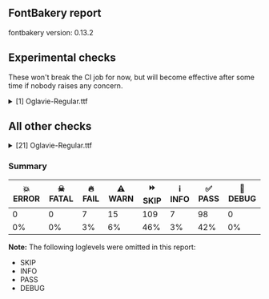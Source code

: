## FontBakery report

fontbakery version: 0.13.2





## Experimental checks

These won't break the CI job for now, but will become effective after some time if nobody raises any concern.


<details><summary>[1] Oglavie-Regular.ttf</summary>
<div>
<details>
    <summary>🔥 <b>FAIL</b> Check base characters have non-zero advance width. <a href="https://fontbakery.readthedocs.io/en/stable/fontbakery/checks/universal.html#base-has-width">base_has_width</a></summary>
    <div>







* 🔥 **FAIL** <p>The following glyphs had zero advance width:
- uniE005 (U+E005)</p>
 [code: zero-width-bases]



</div>
</details>
</div>
</details>




## All other checks



<details><summary>[21] Oglavie-Regular.ttf</summary>
<div>
<details>
    <summary>🔥 <b>FAIL</b> Checking OS/2 usWinAscent & usWinDescent. <a href="https://fontbakery.readthedocs.io/en/stable/fontbakery/checks/universal.html#family-win-ascent-and-descent">family/win_ascent_and_descent</a></summary>
    <div>







* 🔥 **FAIL** <p>OS/2.usWinAscent value should be equal or greater than 1040, but got 1020 instead</p>
 [code: ascent]



</div>
</details>

<details>
    <summary>🔥 <b>FAIL</b> Checking Vertical Metric Linegaps. <a href="https://fontbakery.readthedocs.io/en/stable/fontbakery/checks/universal.html#linegaps">linegaps</a></summary>
    <div>







* 🔥 **FAIL** <p>hhea lineGap is not equal to 0.</p>
<p><em>Overridden</em>: This check was originally a WARN but was
overridden by the universal profile:
For Google Fonts, all messages from this check are considered FAILs.</p>
 [code: hhea]



</div>
</details>

<details>
    <summary>🔥 <b>FAIL</b> Shapes languages in all GF glyphsets. <a href="https://fontbakery.readthedocs.io/en/stable/fontbakery/checks/googlefonts.html#googlefonts-glyphsets-shape-languages">googlefonts/glyphsets/shape_languages</a></summary>
    <div>







* 🔥 **FAIL** <p>GF_TransLatin_Arabic glyphset:</p>
<table>
<thead>
<tr>
<th align="left">FAIL messages</th>
<th align="left">Languages</th>
</tr>
</thead>
<tbody>
<tr>
<td align="left">Mandatory orthography codepoints:</td>
<td align="left"></td>
</tr>
<tr>
<td align="left">The following base characters are missing from the font: ꙁ, ꙃ, Ꙃ, Ꙁ</td>
<td align="left">cu_Cyrl (Church Slavic)</td>
</tr>
</tbody>
</table>
 [code: failed-language-shaping]



</div>
</details>

<details>
    <summary>🔥 <b>FAIL</b> Check Google Fonts glyph coverage. <a href="https://fontbakery.readthedocs.io/en/stable/fontbakery/checks/googlefonts.html#googlefonts-glyph-coverage">googlefonts/glyph_coverage</a></summary>
    <div>







* 🔥 **FAIL** <p>Missing required codepoints:</p>
<pre><code>- 0x0023 (NUMBER SIGN)


- 0x0024 (DOLLAR SIGN)


- 0x0025 (PERCENT SIGN)


- 0x0026 (AMPERSAND)


- 0x002B (PLUS SIGN)


- 0x0030 (DIGIT ZERO)


- 0x0031 (DIGIT ONE)


- 0x0032 (DIGIT TWO)


- 0x0033 (DIGIT THREE)


- 0x0034 (DIGIT FOUR)


- 0x0035 (DIGIT FIVE)


- 0x0036 (DIGIT SIX)


- 0x0037 (DIGIT SEVEN)


- 0x0038 (DIGIT EIGHT)


- 0x0039 (DIGIT NINE)


- 0x003C (LESS-THAN SIGN)


- 0x003D (EQUALS SIGN)


- 0x003E (GREATER-THAN SIGN)


- 0x003F (QUESTION MARK)


- 0x0040 (COMMERCIAL AT)


- 0x0041 (LATIN CAPITAL LETTER A)


- 0x0042 (LATIN CAPITAL LETTER B)


- 0x0043 (LATIN CAPITAL LETTER C)


- 0x0044 (LATIN CAPITAL LETTER D)


- 0x0045 (LATIN CAPITAL LETTER E)


- 0x0046 (LATIN CAPITAL LETTER F)


- 0x0047 (LATIN CAPITAL LETTER G)


- 0x0048 (LATIN CAPITAL LETTER H)


- 0x0049 (LATIN CAPITAL LETTER I)


- 0x004A (LATIN CAPITAL LETTER J)


- 0x004B (LATIN CAPITAL LETTER K)


- 0x004C (LATIN CAPITAL LETTER L)


- 0x004D (LATIN CAPITAL LETTER M)


- 0x004E (LATIN CAPITAL LETTER N)


- 0x004F (LATIN CAPITAL LETTER O)


- 0x0050 (LATIN CAPITAL LETTER P)


- 0x0051 (LATIN CAPITAL LETTER Q)


- 0x0052 (LATIN CAPITAL LETTER R)


- 0x0053 (LATIN CAPITAL LETTER S)


- 0x0054 (LATIN CAPITAL LETTER T)


- 0x0055 (LATIN CAPITAL LETTER U)


- 0x0056 (LATIN CAPITAL LETTER V)


- 0x0057 (LATIN CAPITAL LETTER W)


- 0x0058 (LATIN CAPITAL LETTER X)


- 0x0059 (LATIN CAPITAL LETTER Y)


- 0x005A (LATIN CAPITAL LETTER Z)


- 0x005C (REVERSE SOLIDUS)


- 0x005E (CIRCUMFLEX ACCENT)


- 0x005F (LOW LINE)


- 0x0061 (LATIN SMALL LETTER A)


- 0x0062 (LATIN SMALL LETTER B)


- 0x0063 (LATIN SMALL LETTER C)


- 0x0064 (LATIN SMALL LETTER D)


- 0x0065 (LATIN SMALL LETTER E)


- 0x0066 (LATIN SMALL LETTER F)


- 0x0067 (LATIN SMALL LETTER G)


- 0x0068 (LATIN SMALL LETTER H)


- 0x0069 (LATIN SMALL LETTER I)


- 0x006A (LATIN SMALL LETTER J)


- 0x006B (LATIN SMALL LETTER K)


- 0x006C (LATIN SMALL LETTER L)


- 0x006D (LATIN SMALL LETTER M)


- 0x006E (LATIN SMALL LETTER N)


- 0x006F (LATIN SMALL LETTER O)


- 0x0070 (LATIN SMALL LETTER P)


- 0x0071 (LATIN SMALL LETTER Q)


- 0x0072 (LATIN SMALL LETTER R)


- 0x0073 (LATIN SMALL LETTER S)


- 0x0074 (LATIN SMALL LETTER T)


- 0x0075 (LATIN SMALL LETTER U)


- 0x0076 (LATIN SMALL LETTER V)


- 0x0077 (LATIN SMALL LETTER W)


- 0x0078 (LATIN SMALL LETTER X)


- 0x0079 (LATIN SMALL LETTER Y)


- 0x007A (LATIN SMALL LETTER Z)


- 0x007B (LEFT CURLY BRACKET)


- 0x007C (VERTICAL LINE)


- 0x007D (RIGHT CURLY BRACKET)


- 0x007E (TILDE)


- 0x00A1 (INVERTED EXCLAMATION MARK)


- 0x00A2 (CENT SIGN)


- 0x00A3 (POUND SIGN)


- 0x00A5 (YEN SIGN)


- 0x00A7 (SECTION SIGN)


- 0x00A8 (DIAERESIS)


- 0x00A9 (COPYRIGHT SIGN)


- 0x00AA (FEMININE ORDINAL INDICATOR)


- 0x00AE (REGISTERED SIGN)


- 0x00AF (MACRON)


- 0x00B0 (DEGREE SIGN)


- 0x00B4 (ACUTE ACCENT)


- 0x00B8 (CEDILLA)


- 0x00BA (MASCULINE ORDINAL INDICATOR)


- 0x00BF (INVERTED QUESTION MARK)


- 0x00C0 (LATIN CAPITAL LETTER A WITH GRAVE)


- 0x00C1 (LATIN CAPITAL LETTER A WITH ACUTE)


- 0x00C2 (LATIN CAPITAL LETTER A WITH CIRCUMFLEX)


- 0x00C3 (LATIN CAPITAL LETTER A WITH TILDE)


- 0x00C4 (LATIN CAPITAL LETTER A WITH DIAERESIS)


- 0x00C5 (LATIN CAPITAL LETTER A WITH RING ABOVE)


- 0x00C6 (LATIN CAPITAL LETTER AE)


- 0x00C7 (LATIN CAPITAL LETTER C WITH CEDILLA)


- 0x00C8 (LATIN CAPITAL LETTER E WITH GRAVE)


- 0x00C9 (LATIN CAPITAL LETTER E WITH ACUTE)


- 0x00CA (LATIN CAPITAL LETTER E WITH CIRCUMFLEX)


- 0x00CB (LATIN CAPITAL LETTER E WITH DIAERESIS)


- 0x00CC (LATIN CAPITAL LETTER I WITH GRAVE)


- 0x00CD (LATIN CAPITAL LETTER I WITH ACUTE)


- 0x00CE (LATIN CAPITAL LETTER I WITH CIRCUMFLEX)


- 0x00CF (LATIN CAPITAL LETTER I WITH DIAERESIS)


- 0x00D0 (LATIN CAPITAL LETTER ETH)


- 0x00D1 (LATIN CAPITAL LETTER N WITH TILDE)


- 0x00D2 (LATIN CAPITAL LETTER O WITH GRAVE)


- 0x00D3 (LATIN CAPITAL LETTER O WITH ACUTE)


- 0x00D4 (LATIN CAPITAL LETTER O WITH CIRCUMFLEX)


- 0x00D5 (LATIN CAPITAL LETTER O WITH TILDE)


- 0x00D6 (LATIN CAPITAL LETTER O WITH DIAERESIS)


- 0x00D7 (MULTIPLICATION SIGN)


- 0x00D8 (LATIN CAPITAL LETTER O WITH STROKE)


- 0x00D9 (LATIN CAPITAL LETTER U WITH GRAVE)


- 0x00DA (LATIN CAPITAL LETTER U WITH ACUTE)


- 0x00DB (LATIN CAPITAL LETTER U WITH CIRCUMFLEX)


- 0x00DC (LATIN CAPITAL LETTER U WITH DIAERESIS)


- 0x00DD (LATIN CAPITAL LETTER Y WITH ACUTE)


- 0x00DE (LATIN CAPITAL LETTER THORN)


- 0x00DF (LATIN SMALL LETTER SHARP S)


- 0x00E0 (LATIN SMALL LETTER A WITH GRAVE)


- 0x00E1 (LATIN SMALL LETTER A WITH ACUTE)


- 0x00E2 (LATIN SMALL LETTER A WITH CIRCUMFLEX)


- 0x00E3 (LATIN SMALL LETTER A WITH TILDE)


- 0x00E4 (LATIN SMALL LETTER A WITH DIAERESIS)


- 0x00E5 (LATIN SMALL LETTER A WITH RING ABOVE)


- 0x00E6 (LATIN SMALL LETTER AE)


- 0x00E7 (LATIN SMALL LETTER C WITH CEDILLA)


- 0x00E8 (LATIN SMALL LETTER E WITH GRAVE)


- 0x00E9 (LATIN SMALL LETTER E WITH ACUTE)


- 0x00EA (LATIN SMALL LETTER E WITH CIRCUMFLEX)


- 0x00EB (LATIN SMALL LETTER E WITH DIAERESIS)


- 0x00EC (LATIN SMALL LETTER I WITH GRAVE)


- 0x00ED (LATIN SMALL LETTER I WITH ACUTE)


- 0x00EE (LATIN SMALL LETTER I WITH CIRCUMFLEX)


- 0x00EF (LATIN SMALL LETTER I WITH DIAERESIS)


- 0x00F0 (LATIN SMALL LETTER ETH)


- 0x00F1 (LATIN SMALL LETTER N WITH TILDE)


- 0x00F2 (LATIN SMALL LETTER O WITH GRAVE)


- 0x00F3 (LATIN SMALL LETTER O WITH ACUTE)


- 0x00F4 (LATIN SMALL LETTER O WITH CIRCUMFLEX)


- 0x00F5 (LATIN SMALL LETTER O WITH TILDE)


- 0x00F6 (LATIN SMALL LETTER O WITH DIAERESIS)


- 0x00F7 (DIVISION SIGN)


- 0x00F8 (LATIN SMALL LETTER O WITH STROKE)


- 0x00F9 (LATIN SMALL LETTER U WITH GRAVE)


- 0x00FA (LATIN SMALL LETTER U WITH ACUTE)


- 0x00FB (LATIN SMALL LETTER U WITH CIRCUMFLEX)


- 0x00FC (LATIN SMALL LETTER U WITH DIAERESIS)


- 0x00FD (LATIN SMALL LETTER Y WITH ACUTE)


- 0x00FE (LATIN SMALL LETTER THORN)


- 0x00FF (LATIN SMALL LETTER Y WITH DIAERESIS)


- 0x0100 (LATIN CAPITAL LETTER A WITH MACRON)


- 0x0101 (LATIN SMALL LETTER A WITH MACRON)


- 0x0102 (LATIN CAPITAL LETTER A WITH BREVE)


- 0x0103 (LATIN SMALL LETTER A WITH BREVE)


- 0x0104 (LATIN CAPITAL LETTER A WITH OGONEK)


- 0x0105 (LATIN SMALL LETTER A WITH OGONEK)


- 0x0106 (LATIN CAPITAL LETTER C WITH ACUTE)


- 0x0107 (LATIN SMALL LETTER C WITH ACUTE)


- 0x010A (LATIN CAPITAL LETTER C WITH DOT ABOVE)


- 0x010B (LATIN SMALL LETTER C WITH DOT ABOVE)


- 0x010C (LATIN CAPITAL LETTER C WITH CARON)


- 0x010D (LATIN SMALL LETTER C WITH CARON)


- 0x010E (LATIN CAPITAL LETTER D WITH CARON)


- 0x010F (LATIN SMALL LETTER D WITH CARON)


- 0x0110 (LATIN CAPITAL LETTER D WITH STROKE)


- 0x0111 (LATIN SMALL LETTER D WITH STROKE)


- 0x0112 (LATIN CAPITAL LETTER E WITH MACRON)


- 0x0113 (LATIN SMALL LETTER E WITH MACRON)


- 0x0116 (LATIN CAPITAL LETTER E WITH DOT ABOVE)


- 0x0117 (LATIN SMALL LETTER E WITH DOT ABOVE)


- 0x0118 (LATIN CAPITAL LETTER E WITH OGONEK)


- 0x0119 (LATIN SMALL LETTER E WITH OGONEK)


- 0x011A (LATIN CAPITAL LETTER E WITH CARON)


- 0x011B (LATIN SMALL LETTER E WITH CARON)


- 0x011E (LATIN CAPITAL LETTER G WITH BREVE)


- 0x011F (LATIN SMALL LETTER G WITH BREVE)


- 0x0120 (LATIN CAPITAL LETTER G WITH DOT ABOVE)


- 0x0121 (LATIN SMALL LETTER G WITH DOT ABOVE)


- 0x0122 (LATIN CAPITAL LETTER G WITH CEDILLA)


- 0x0123 (LATIN SMALL LETTER G WITH CEDILLA)


- 0x0126 (LATIN CAPITAL LETTER H WITH STROKE)


- 0x0127 (LATIN SMALL LETTER H WITH STROKE)


- 0x012A (LATIN CAPITAL LETTER I WITH MACRON)


- 0x012B (LATIN SMALL LETTER I WITH MACRON)


- 0x012E (LATIN CAPITAL LETTER I WITH OGONEK)


- 0x012F (LATIN SMALL LETTER I WITH OGONEK)


- 0x0130 (LATIN CAPITAL LETTER I WITH DOT ABOVE)


- 0x0131 (LATIN SMALL LETTER DOTLESS I)


- 0x0136 (LATIN CAPITAL LETTER K WITH CEDILLA)


- 0x0137 (LATIN SMALL LETTER K WITH CEDILLA)


- 0x0139 (LATIN CAPITAL LETTER L WITH ACUTE)


- 0x013A (LATIN SMALL LETTER L WITH ACUTE)


- 0x013B (LATIN CAPITAL LETTER L WITH CEDILLA)


- 0x013C (LATIN SMALL LETTER L WITH CEDILLA)


- 0x013D (LATIN CAPITAL LETTER L WITH CARON)


- 0x013E (LATIN SMALL LETTER L WITH CARON)


- 0x0141 (LATIN CAPITAL LETTER L WITH STROKE)


- 0x0142 (LATIN SMALL LETTER L WITH STROKE)


- 0x0143 (LATIN CAPITAL LETTER N WITH ACUTE)


- 0x0144 (LATIN SMALL LETTER N WITH ACUTE)


- 0x0145 (LATIN CAPITAL LETTER N WITH CEDILLA)


- 0x0146 (LATIN SMALL LETTER N WITH CEDILLA)


- 0x0147 (LATIN CAPITAL LETTER N WITH CARON)


- 0x0148 (LATIN SMALL LETTER N WITH CARON)


- 0x0150 (LATIN CAPITAL LETTER O WITH DOUBLE ACUTE)


- 0x0151 (LATIN SMALL LETTER O WITH DOUBLE ACUTE)


- 0x0152 (LATIN CAPITAL LIGATURE OE)


- 0x0153 (LATIN SMALL LIGATURE OE)


- 0x0154 (LATIN CAPITAL LETTER R WITH ACUTE)


- 0x0155 (LATIN SMALL LETTER R WITH ACUTE)


- 0x0158 (LATIN CAPITAL LETTER R WITH CARON)


- 0x0159 (LATIN SMALL LETTER R WITH CARON)


- 0x015A (LATIN CAPITAL LETTER S WITH ACUTE)


- 0x015B (LATIN SMALL LETTER S WITH ACUTE)


- 0x015E (LATIN CAPITAL LETTER S WITH CEDILLA)


- 0x015F (LATIN SMALL LETTER S WITH CEDILLA)


- 0x0160 (LATIN CAPITAL LETTER S WITH CARON)


- 0x0161 (LATIN SMALL LETTER S WITH CARON)


- 0x0164 (LATIN CAPITAL LETTER T WITH CARON)


- 0x0165 (LATIN SMALL LETTER T WITH CARON)


- 0x016A (LATIN CAPITAL LETTER U WITH MACRON)


- 0x016B (LATIN SMALL LETTER U WITH MACRON)


- 0x016E (LATIN CAPITAL LETTER U WITH RING ABOVE)


- 0x016F (LATIN SMALL LETTER U WITH RING ABOVE)


- 0x0170 (LATIN CAPITAL LETTER U WITH DOUBLE ACUTE)


- 0x0171 (LATIN SMALL LETTER U WITH DOUBLE ACUTE)


- 0x0172 (LATIN CAPITAL LETTER U WITH OGONEK)


- 0x0173 (LATIN SMALL LETTER U WITH OGONEK)


- 0x0174 (LATIN CAPITAL LETTER W WITH CIRCUMFLEX)


- 0x0175 (LATIN SMALL LETTER W WITH CIRCUMFLEX)


- 0x0176 (LATIN CAPITAL LETTER Y WITH CIRCUMFLEX)


- 0x0177 (LATIN SMALL LETTER Y WITH CIRCUMFLEX)


- 0x0178 (LATIN CAPITAL LETTER Y WITH DIAERESIS)


- 0x0179 (LATIN CAPITAL LETTER Z WITH ACUTE)


- 0x017A (LATIN SMALL LETTER Z WITH ACUTE)


- 0x017B (LATIN CAPITAL LETTER Z WITH DOT ABOVE)


- 0x017C (LATIN SMALL LETTER Z WITH DOT ABOVE)


- 0x017D (LATIN CAPITAL LETTER Z WITH CARON)


- 0x017E (LATIN SMALL LETTER Z WITH CARON)


- 0x0218 (LATIN CAPITAL LETTER S WITH COMMA BELOW)


- 0x0219 (LATIN SMALL LETTER S WITH COMMA BELOW)


- 0x021A (LATIN CAPITAL LETTER T WITH COMMA BELOW)


- 0x021B (LATIN SMALL LETTER T WITH COMMA BELOW)


- 0x0237 (LATIN SMALL LETTER DOTLESS J)


- 0x02C6 (MODIFIER LETTER CIRCUMFLEX ACCENT)


- 0x02C7 (CARON)


- 0x02D8 (BREVE)


- 0x02D9 (DOT ABOVE)


- 0x02DA (RING ABOVE)


- 0x02DB (OGONEK)


- 0x02DC (SMALL TILDE)


- 0x02DD (DOUBLE ACUTE ACCENT)


- 0x0302 (COMBINING CIRCUMFLEX ACCENT)


- 0x0303 (COMBINING TILDE)


- 0x0304 (COMBINING MACRON)


- 0x0307 (COMBINING DOT ABOVE)


- 0x030A (COMBINING RING ABOVE)


- 0x030B (COMBINING DOUBLE ACUTE ACCENT)


- 0x030C (COMBINING CARON)


- 0x0326 (COMBINING COMMA BELOW)


- 0x0327 (COMBINING CEDILLA)


- 0x0328 (COMBINING OGONEK)


- 0x1E80 (LATIN CAPITAL LETTER W WITH GRAVE)


- 0x1E81 (LATIN SMALL LETTER W WITH GRAVE)


- 0x1E82 (LATIN CAPITAL LETTER W WITH ACUTE)


- 0x1E83 (LATIN SMALL LETTER W WITH ACUTE)


- 0x1E84 (LATIN CAPITAL LETTER W WITH DIAERESIS)


- 0x1E85 (LATIN SMALL LETTER W WITH DIAERESIS)


- 0x1E9E (LATIN CAPITAL LETTER SHARP S)


- 0x1EF2 (LATIN CAPITAL LETTER Y WITH GRAVE)


- 0x1EF3 (LATIN SMALL LETTER Y WITH GRAVE)


- 0x2022 (BULLET)


- 0x2026 (HORIZONTAL ELLIPSIS)


- 0x2039 (SINGLE LEFT-POINTING ANGLE QUOTATION MARK)


- 0x203A (SINGLE RIGHT-POINTING ANGLE QUOTATION MARK)


- 0x20AC (EURO SIGN)


- 0x2122 (TRADE MARK SIGN)


- 0x2212 (MINUS SIGN)
</code></pre>
 [code: missing-codepoints]



</div>
</details>

<details>
    <summary>🔥 <b>FAIL</b> Ensure font can render its own name. <a href="https://fontbakery.readthedocs.io/en/stable/fontbakery/checks/googlefonts.html#googlefonts-render-own-name">googlefonts/render_own_name</a></summary>
    <div>







* 🔥 **FAIL** <p>.notdef glyphs were found when attempting to render Oglavie</p>
 [code: render-own-name]



</div>
</details>

<details>
    <summary>🔥 <b>FAIL</b> Check font follows the Google Fonts vertical metric schema <a href="https://fontbakery.readthedocs.io/en/stable/fontbakery/checks/googlefonts.html#googlefonts-vertical-metrics">googlefonts/vertical_metrics</a></summary>
    <div>







* 🔥 **FAIL** <p>OS/2.sTypoLineGap is &quot;90&quot; it should be 0</p>
 [code: bad-OS/2.sTypoLineGap]



* 🔥 **FAIL** <p>hhea.lineGap is &quot;90&quot; it should be 0</p>
 [code: bad-hhea.lineGap]



</div>
</details>

<details>
    <summary>⚠️ <b>WARN</b> Check mark characters are in GDEF mark glyph class. <a href="https://fontbakery.readthedocs.io/en/stable/fontbakery/checks/opentype.html#opentype-gdef-mark-chars">opentype/gdef_mark_chars</a></summary>
    <div>







* ⚠️ **WARN** <p>The following mark characters could be in the GDEF mark glyph class:
uni0484 (U+0484), uni0485 (U+0485), uni0488 (U+0488), uni0489 (U+0489) and uniA67D (U+A67D)</p>
 [code: mark-chars]



</div>
</details>

<details>
    <summary>⚠️ <b>WARN</b> Check GDEF mark glyph class doesn't have characters that are not marks. <a href="https://fontbakery.readthedocs.io/en/stable/fontbakery/checks/opentype.html#opentype-gdef-non-mark-chars">opentype/gdef_non_mark_chars</a></summary>
    <div>







* ⚠️ **WARN** <p>The following non-mark characters should not be in the GDEF mark glyph class:
U+A67E</p>
 [code: non-mark-chars]



</div>
</details>

<details>
    <summary>⚠️ <b>WARN</b> Check glyphs in mark glyph class are non-spacing. <a href="https://fontbakery.readthedocs.io/en/stable/fontbakery/checks/opentype.html#opentype-gdef-spacing-marks">opentype/gdef_spacing_marks</a></summary>
    <div>







* ⚠️ **WARN** <p>The following glyphs seem to be spacing (because they have width &gt; 0 on the hmtx table) so they may be in the GDEF mark glyph class by mistake, or they should have zero width instead:
acutecomb (U+0301), gravecomb (U+0300), uni0311 (U+0311), uni033E (U+033E), uni2DE1 (U+2DE1), uni2DE10487 (U+F4E1), uni2DE2 (U+2DE2), uni2DE20487 (U+F4E2), uni2DE3 (U+2DE3), uni2DE4 (U+2DE4), uni2DE5 (U+2DE5), uni2DE9 (U+2DE9), uni2DE90487 (U+F4E9), uni2DEA (U+2DEA), uni2DEA0487 (U+F4EA), uni2DEC (U+2DEC), uni2DEC0487 (U+F4EC), uni2DED (U+2DED), uni2DED0487 (U+F4ED), uni2DEF (U+2DEF), uni2DF1 (U+2DF1), uni2DF10487 (U+F4F1), uniA67E (U+A67E), uniE000 (U+E000), uniE002 (U+E002) and uniE004 (U+E004)</p>
 [code: spacing-mark-glyphs]



</div>
</details>

<details>
    <summary>⚠️ <b>WARN</b> Check if each glyph has the recommended amount of contours. <a href="https://fontbakery.readthedocs.io/en/stable/fontbakery/checks/universal.html#contour-count">contour_count</a></summary>
    <div>







* ⚠️ **WARN** <p>This check inspects the glyph outlines and detects the total number of contours in each of them. The expected values are infered from the typical ammounts of contours observed in a large collection of reference font families. The divergences listed below may simply indicate a significantly different design on some of your glyphs. On the other hand, some of these may flag actual bugs in the font such as glyphs mapped to an incorrect codepoint. Please consider reviewing the design and codepoint assignment of these to make sure they are correct.</p>
<p>The following glyphs do not have the recommended number of contours:</p>
<pre><code>- Glyph name: .null	Contours detected: 5	Expected: 0

- Glyph name: asterisk	Contours detected: 2	Expected: 1 or 4

- Glyph name: sfthyphen	Contours detected: 1	Expected: 0

- Glyph name: afii10070	Contours detected: 1	Expected: 2

- Glyph name: uni0450	Contours detected: 2	Expected: 3

- Glyph name: afii10071	Contours detected: 3	Expected: 4

- Glyph name: afii10103	Contours detected: 1	Expected: 2

- Glyph name: afii10105	Contours detected: 1	Expected: 2

- Glyph name: uni0464	Contours detected: 3	Expected: 1

- Glyph name: uni0465	Contours detected: 3	Expected: 1

- Glyph name: uni0468	Contours detected: 3	Expected: 2

- Glyph name: uni0469	Contours detected: 3	Expected: 2

- Glyph name: uni046C	Contours detected: 3	Expected: 2

- Glyph name: uni046D	Contours detected: 3	Expected: 2

- Glyph name: uni046E	Contours detected: 1	Expected: 2

- Glyph name: uni046F	Contours detected: 1	Expected: 2

- Glyph name: uni0480	Contours detected: 3	Expected: 1

- Glyph name: uni0481	Contours detected: 3	Expected: 1

- Glyph name: uni0484	Contours detected: 3	Expected: 1

- Glyph name: uni0485	Contours detected: 3	Expected: 1

- Glyph name: uni0488	Contours detected: 3	Expected: 8

- Glyph name: uni0489	Contours detected: 3	Expected: 8

- Glyph name: afii10050	Contours detected: 3	Expected: 1

- Glyph name: afii10098	Contours detected: 3	Expected: 1

- Glyph name: .null	Contours detected: 5	Expected: 0

- Glyph name: asterisk	Contours detected: 2	Expected: 1 or 4

- Glyph name: uni0450	Contours detected: 2	Expected: 3

- Glyph name: uni0464	Contours detected: 3	Expected: 1

- Glyph name: uni0465	Contours detected: 3	Expected: 1

- Glyph name: uni0468	Contours detected: 3	Expected: 2

- Glyph name: uni0469	Contours detected: 3	Expected: 2

- Glyph name: uni046C	Contours detected: 3	Expected: 2

- Glyph name: uni046D	Contours detected: 3	Expected: 2

- Glyph name: uni046E	Contours detected: 1	Expected: 2

- Glyph name: uni046F	Contours detected: 1	Expected: 2

- Glyph name: uni0480	Contours detected: 3	Expected: 1

- Glyph name: uni0481	Contours detected: 3	Expected: 1

- Glyph name: uni0484	Contours detected: 3	Expected: 1

- Glyph name: uni0485	Contours detected: 3	Expected: 1

- Glyph name: uni0488	Contours detected: 3	Expected: 8

- Glyph name: uni0489	Contours detected: 3	Expected: 8
</code></pre>
 [code: contour-count]



</div>
</details>

<details>
    <summary>⚠️ <b>WARN</b> Does the font contain a soft hyphen? <a href="https://fontbakery.readthedocs.io/en/stable/fontbakery/checks/universal.html#soft-hyphen">soft_hyphen</a></summary>
    <div>







* ⚠️ **WARN** <p>This font has a 'Soft Hyphen' character.</p>
 [code: softhyphen]



</div>
</details>

<details>
    <summary>⚠️ <b>WARN</b> Validate size, and resolution of article images, and ensure article page has minimum length and includes visual assets. <a href="https://fontbakery.readthedocs.io/en/stable/fontbakery/checks/googlefonts.html#googlefonts-article-images">googlefonts/article/images</a></summary>
    <div>







* ⚠️ **WARN** <p>Family metadata at fonts/ttf does not have an article.</p>
 [code: lacks-article]



</div>
</details>

<details>
    <summary>⚠️ <b>WARN</b> Check for codepoints not covered by METADATA subsets. <a href="https://fontbakery.readthedocs.io/en/stable/fontbakery/checks/googlefonts.html#googlefonts-metadata-unreachable-subsetting">googlefonts/metadata/unreachable_subsetting</a></summary>
    <div>







* ⚠️ **WARN** <p>The following codepoints supported by the font are not covered by
any subsets defined in the font's metadata file, and will never
be served. You can solve this by either manually adding additional
subset declarations to METADATA.pb, or by editing the glyphset
definitions.</p>
<ul>
<li>U+0306 COMBINING BREVE: try adding one of: tifinagh, old-permic</li>
<li>U+030F COMBINING DOUBLE GRAVE ACCENT: not included in any glyphset definition</li>
<li>U+0311 COMBINING INVERTED BREVE: try adding one of: todhri, coptic</li>
<li>U+033E COMBINING VERTICAL TILDE: not included in any glyphset definition</li>
<li>U+2E2F VERTICAL TILDE: not included in any glyphset definition</li>
<li>U+E000 : not included in any glyphset definition</li>
<li>U+E002 : not included in any glyphset definition</li>
<li>U+E004 : not included in any glyphset definition</li>
<li>U+E005 : not included in any glyphset definition</li>
<li>U+F4E1 : not included in any glyphset definition</li>
<li>U+F4E2 : not included in any glyphset definition</li>
<li>U+F4E9 : not included in any glyphset definition</li>
<li>U+F4EA : not included in any glyphset definition</li>
<li>U+F4EC : not included in any glyphset definition</li>
<li>U+F4ED : not included in any glyphset definition</li>
<li>U+F4F1 : not included in any glyphset definition</li>
</ul>
<p>Or you can add the above codepoints to one of the subsets supported by the font: <code>cyrillic</code>, <code>cyrillic-ext</code>, <code>latin-ext</code></p>
 [code: unreachable-subsetting]



</div>
</details>

<details>
    <summary>⚠️ <b>WARN</b> Ensure dotted circle glyph is present and can attach marks. <a href="https://fontbakery.readthedocs.io/en/stable/fontbakery/checks/universal.html#dotted-circle">dotted_circle</a></summary>
    <div>







* ⚠️ **WARN** <p>No dotted circle glyph present</p>
 [code: missing-dotted-circle]



</div>
</details>

<details>
    <summary>⚠️ <b>WARN</b> Ensure soft_dotted characters lose their dot when combined with marks that replace the dot. <a href="https://fontbakery.readthedocs.io/en/stable/fontbakery/checks/universal.html#soft-dotted">soft_dotted</a></summary>
    <div>







* ⚠️ **WARN** <p>The dot of soft dotted characters used in orthographies <em>must</em> disappear in the following strings: і́</p>
<p>The dot of soft dotted characters <em>should</em> disappear in other cases, for example: і̀ і̆ і̏ і̑ і̾ і҃ і҄ і҅ і҆ і҇ іⷡ іⷢ іⷣ іⷤ іⷥ іⷩ іⷪ іⷬ іⷭ іⷮ</p>
 [code: soft-dotted]



</div>
</details>

<details>
    <summary>⚠️ <b>WARN</b> Are there any misaligned on-curve points? <a href="https://fontbakery.readthedocs.io/en/stable/fontbakery/checks/universal.html#outline-alignment-miss">outline_alignment_miss</a></summary>
    <div>







* ⚠️ **WARN** <p>The following glyphs have on-curve points which have potentially incorrect y coordinates:</p>
<pre><code>* acutecomb (U+0301): X=-184.0,Y=698.0 (should be at cap-height 700?)

* afii10022 (U+0415): X=187.5,Y=2.0 (should be at baseline 0?)

* afii10022 (U+0415): X=83.5,Y=700.5 (should be at cap-height 700?)

* afii10023 (U+0401): X=187.5,Y=2.0 (should be at baseline 0?)

* afii10023 (U+0401): X=83.5,Y=700.5 (should be at cap-height 700?)

* afii10053 (U+0404): X=187.5,Y=2.0 (should be at baseline 0?)

* afii10053 (U+0404): X=83.5,Y=700.5 (should be at cap-height 700?)

* afii10070 (U+0435): X=187.5,Y=2.0 (should be at baseline 0?)

* afii10070 (U+0435): X=83.5,Y=700.5 (should be at cap-height 700?)

* afii10071 (U+0451): X=187.5,Y=2.0 (should be at baseline 0?)

* afii10071 (U+0451): X=83.5,Y=700.5 (should be at cap-height 700?)

* afii10101 (U+0454): X=187.5,Y=2.0 (should be at baseline 0?)

* afii10101 (U+0454): X=83.5,Y=700.5 (should be at cap-height 700?)

* uni0400 (U+0400): X=187.5,Y=2.0 (should be at baseline 0?)

* uni0400 (U+0400): X=83.5,Y=700.5 (should be at cap-height 700?)

* uni042D (U+042D): X=297.5,Y=700.5 (should be at cap-height 700?)

* uni042D (U+042D): X=193.5,Y=2.0 (should be at baseline 0?)

* uni044D (U+044D): X=297.5,Y=700.5 (should be at cap-height 700?)

* uni044D (U+044D): X=193.5,Y=2.0 (should be at baseline 0?)

* uni0450 (U+0450): X=187.5,Y=2.0 (should be at baseline 0?)

* uni0450 (U+0450): X=83.5,Y=700.5 (should be at cap-height 700?)

* uni046A (U+046A): X=207.5,Y=700.5 (should be at cap-height 700?)

* uni046B (U+046B): X=207.5,Y=700.5 (should be at cap-height 700?)

* uni0470 (U+0470): X=437.0,Y=698.0 (should be at cap-height 700?)

* uni0471 (U+0471): X=437.0,Y=698.0 (should be at cap-height 700?)

* uni0474 (U+0474): X=348.5,Y=701.0 (should be at cap-height 700?)

* uni0475 (U+0475): X=348.5,Y=701.0 (should be at cap-height 700?)

* uni0476 (U+0476): X=348.5,Y=701.0 (should be at cap-height 700?)

* uni0477 (U+0477): X=348.5,Y=701.0 (should be at cap-height 700?)

* uni047A (U+047A): X=296.0,Y=-2.0 (should be at baseline 0?)

* uni047A (U+047A): X=222.0,Y=-2.0 (should be at baseline 0?)

* uni047B (U+047B): X=296.0,Y=-2.0 (should be at baseline 0?)

* uni047B (U+047B): X=222.0,Y=-2.0 (should be at baseline 0?)

* uni0486 (U+0486): X=-65.5,Y=701.5 (should be at cap-height 700?)

* uni2DE20487 (U+F4E2): X=81.0,Y=699.0 (should be at cap-height 700?)

* uni2DE20487 (U+F4E2): X=10.0,Y=699.0 (should be at cap-height 700?)

* uni2DE5 (U+2DE5): X=-251.0,Y=698.0 (should be at cap-height 700?)

* uni2DEA0487 (U+F4EA): X=9.0,Y=702.0 (should be at cap-height 700?)

* uni2DEA0487 (U+F4EA): X=-62.0,Y=702.0 (should be at cap-height 700?)

* uni2DED0487 (U+F4ED): X=4.0,Y=702.0 (should be at cap-height 700?)

* uni2DEF (U+2DEF): X=-121.5,Y=701.0 (should be at cap-height 700?)

* uniE005 (U+E005): X=-300.0,Y=698.0 (should be at cap-height 700?)
</code></pre>
 [code: found-misalignments]



</div>
</details>

<details>
    <summary>⚠️ <b>WARN</b> Do any segments have colinear vectors? <a href="https://fontbakery.readthedocs.io/en/stable/fontbakery/checks/universal.html#outline-colinear-vectors">outline_colinear_vectors</a></summary>
    <div>







* ⚠️ **WARN** <p>The following glyphs have colinear vectors:</p>
<pre><code>* afii10062 (U+040E): L&lt;&lt;198.0,328.0&gt;--&lt;196.0,94.0&gt;&gt; -&gt; L&lt;&lt;196.0,94.0&gt;--&lt;196.0,91.0&gt;&gt;

* afii10062 (U+040E): L&lt;&lt;217.0,621.0&gt;--&lt;198.0,328.0&gt;&gt; -&gt; L&lt;&lt;198.0,328.0&gt;--&lt;196.0,94.0&gt;&gt;

* afii10110 (U+045E): L&lt;&lt;198.0,328.0&gt;--&lt;196.0,94.0&gt;&gt; -&gt; L&lt;&lt;196.0,94.0&gt;--&lt;196.0,91.0&gt;&gt;

* afii10110 (U+045E): L&lt;&lt;217.0,621.0&gt;--&lt;198.0,328.0&gt;&gt; -&gt; L&lt;&lt;198.0,328.0&gt;--&lt;196.0,94.0&gt;&gt;

* uni0423 (U+0423): L&lt;&lt;198.0,328.0&gt;--&lt;196.0,94.0&gt;&gt; -&gt; L&lt;&lt;196.0,94.0&gt;--&lt;196.0,91.0&gt;&gt;

* uni0423 (U+0423): L&lt;&lt;217.0,621.0&gt;--&lt;198.0,328.0&gt;&gt; -&gt; L&lt;&lt;198.0,328.0&gt;--&lt;196.0,94.0&gt;&gt;

* uni0443 (U+0443): L&lt;&lt;198.0,328.0&gt;--&lt;196.0,94.0&gt;&gt; -&gt; L&lt;&lt;196.0,94.0&gt;--&lt;196.0,91.0&gt;&gt;

* uni0443 (U+0443): L&lt;&lt;217.0,621.0&gt;--&lt;198.0,328.0&gt;&gt; -&gt; L&lt;&lt;198.0,328.0&gt;--&lt;196.0,94.0&gt;&gt;

* uni0478 (U+0478): L&lt;&lt;519.0,328.0&gt;--&lt;517.0,94.0&gt;&gt; -&gt; L&lt;&lt;517.0,94.0&gt;--&lt;517.0,91.0&gt;&gt;

* uni0478 (U+0478): L&lt;&lt;538.0,621.0&gt;--&lt;519.0,328.0&gt;&gt; -&gt; L&lt;&lt;519.0,328.0&gt;--&lt;517.0,94.0&gt;&gt;

* uni0479 (U+0479): L&lt;&lt;519.0,328.0&gt;--&lt;517.0,94.0&gt;&gt; -&gt; L&lt;&lt;517.0,94.0&gt;--&lt;517.0,91.0&gt;&gt;

* uni0479 (U+0479): L&lt;&lt;538.0,621.0&gt;--&lt;519.0,328.0&gt;&gt; -&gt; L&lt;&lt;519.0,328.0&gt;--&lt;517.0,94.0&gt;&gt;
</code></pre>
 [code: found-colinear-vectors]



</div>
</details>

<details>
    <summary>⚠️ <b>WARN</b> Do outlines contain any jaggy segments? <a href="https://fontbakery.readthedocs.io/en/stable/fontbakery/checks/universal.html#outline-jaggy-segments">outline_jaggy_segments</a></summary>
    <div>







* ⚠️ **WARN** <p>The following glyphs have jaggy segments:</p>
<pre><code>* afii10035 (U+0421): B&lt;&lt;145.5,21.0&gt;-&lt;137.0,14.0&gt;-&lt;127.0,12.0&gt;&gt;/L&lt;&lt;127.0,12.0&gt;--&lt;132.0,12.0&gt;&gt; = 11.309932474020195

* afii10062 (U+040E): L&lt;&lt;132.0,800.0&gt;--&lt;179.0,368.0&gt;&gt;/L&lt;&lt;179.0,368.0&gt;--&lt;196.0,627.0&gt;&gt; = 9.964487062704945

* afii10083 (U+0441): B&lt;&lt;145.5,21.0&gt;-&lt;137.0,14.0&gt;-&lt;127.0,12.0&gt;&gt;/L&lt;&lt;127.0,12.0&gt;--&lt;132.0,12.0&gt;&gt; = 11.309932474020195

* afii10110 (U+045E): L&lt;&lt;132.0,800.0&gt;--&lt;179.0,368.0&gt;&gt;/L&lt;&lt;179.0,368.0&gt;--&lt;196.0,627.0&gt;&gt; = 9.964487062704945

* uni0423 (U+0423): L&lt;&lt;132.0,800.0&gt;--&lt;179.0,368.0&gt;&gt;/L&lt;&lt;179.0,368.0&gt;--&lt;196.0,627.0&gt;&gt; = 9.964487062704945

* uni0443 (U+0443): L&lt;&lt;132.0,800.0&gt;--&lt;179.0,368.0&gt;&gt;/L&lt;&lt;179.0,368.0&gt;--&lt;196.0,627.0&gt;&gt; = 9.964487062704945

* uni0474 (U+0474): L&lt;&lt;145.0,800.0&gt;--&lt;199.0,73.0&gt;&gt;/L&lt;&lt;199.0,73.0&gt;--&lt;227.0,641.0&gt;&gt; = 7.070161950464848

* uni0475 (U+0475): L&lt;&lt;145.0,800.0&gt;--&lt;199.0,73.0&gt;&gt;/L&lt;&lt;199.0,73.0&gt;--&lt;227.0,641.0&gt;&gt; = 7.070161950464848

* uni0476 (U+0476): L&lt;&lt;145.0,800.0&gt;--&lt;199.0,73.0&gt;&gt;/L&lt;&lt;199.0,73.0&gt;--&lt;227.0,641.0&gt;&gt; = 7.070161950464848

* uni0477 (U+0477): L&lt;&lt;145.0,800.0&gt;--&lt;199.0,73.0&gt;&gt;/L&lt;&lt;199.0,73.0&gt;--&lt;227.0,641.0&gt;&gt; = 7.070161950464848

* uni0478 (U+0478): L&lt;&lt;453.0,800.0&gt;--&lt;500.0,368.0&gt;&gt;/L&lt;&lt;500.0,368.0&gt;--&lt;517.0,627.0&gt;&gt; = 9.964487062704945

* uni0479 (U+0479): L&lt;&lt;453.0,800.0&gt;--&lt;500.0,368.0&gt;&gt;/L&lt;&lt;500.0,368.0&gt;--&lt;517.0,627.0&gt;&gt; = 9.964487062704945

* uniA64A (U+A64A): L&lt;&lt;155.0,800.0&gt;--&lt;185.0,314.0&gt;&gt;/L&lt;&lt;185.0,314.0&gt;--&lt;200.0,627.0&gt;&gt; = 6.275999560114337

* uniA64B (U+A64B): L&lt;&lt;155.0,800.0&gt;--&lt;185.0,314.0&gt;&gt;/L&lt;&lt;185.0,314.0&gt;--&lt;200.0,627.0&gt;&gt; = 6.275999560114337
</code></pre>
 [code: found-jaggy-segments]



</div>
</details>

<details>
    <summary>⚠️ <b>WARN</b> Do outlines contain any semi-vertical or semi-horizontal lines? <a href="https://fontbakery.readthedocs.io/en/stable/fontbakery/checks/universal.html#outline-semi-vertical">outline_semi_vertical</a></summary>
    <div>







* ⚠️ **WARN** <p>The following glyphs have semi-vertical/semi-horizontal lines:</p>
<pre><code>* afii10062 (U+040E): L&lt;&lt;176.0,95.0&gt;--&lt;177.0,291.0&gt;&gt;

* afii10062 (U+040E): L&lt;&lt;198.0,328.0&gt;--&lt;196.0,94.0&gt;&gt;

* afii10110 (U+045E): L&lt;&lt;176.0,95.0&gt;--&lt;177.0,291.0&gt;&gt;

* afii10110 (U+045E): L&lt;&lt;198.0,328.0&gt;--&lt;196.0,94.0&gt;&gt;

* uni0423 (U+0423): L&lt;&lt;176.0,95.0&gt;--&lt;177.0,291.0&gt;&gt;

* uni0423 (U+0423): L&lt;&lt;198.0,328.0&gt;--&lt;196.0,94.0&gt;&gt;

* uni0443 (U+0443): L&lt;&lt;176.0,95.0&gt;--&lt;177.0,291.0&gt;&gt;

* uni0443 (U+0443): L&lt;&lt;198.0,328.0&gt;--&lt;196.0,94.0&gt;&gt;

* uni046A (U+046A): L&lt;&lt;72.0,799.0&gt;--&lt;474.0,800.0&gt;&gt;

* uni046B (U+046B): L&lt;&lt;72.0,799.0&gt;--&lt;474.0,800.0&gt;&gt;

* uni0478 (U+0478): L&lt;&lt;497.0,95.0&gt;--&lt;498.0,291.0&gt;&gt;

* uni0478 (U+0478): L&lt;&lt;519.0,328.0&gt;--&lt;517.0,94.0&gt;&gt;

* uni0479 (U+0479): L&lt;&lt;497.0,95.0&gt;--&lt;498.0,291.0&gt;&gt;

* uni0479 (U+0479): L&lt;&lt;519.0,328.0&gt;--&lt;517.0,94.0&gt;&gt;
</code></pre>
 [code: found-semi-vertical]



</div>
</details>

<details>
    <summary>⚠️ <b>WARN</b> Ensure fonts have ScriptLangTags declared on the 'meta' table. <a href="https://fontbakery.readthedocs.io/en/stable/fontbakery/checks/googlefonts.html#googlefonts-meta-script-lang-tags">googlefonts/meta/script_lang_tags</a></summary>
    <div>







* ⚠️ **WARN** <p>This font file does not have a 'meta' table.</p>
 [code: lacks-meta-table]



</div>
</details>

<details>
    <summary>⚠️ <b>WARN</b> Checking OS/2 achVendID. <a href="https://fontbakery.readthedocs.io/en/stable/fontbakery/checks/googlefonts.html#googlefonts-vendor-id">googlefonts/vendor_id</a></summary>
    <div>







* ⚠️ **WARN** <p>OS/2 VendorID is 'PfEd', a font editor default. If you registered it recently, then it's safe to ignore this warning message. Otherwise, you should set it to your own unique 4 character code, and register it with Microsoft at <a href="https://www.microsoft.com/typography/links/vendorlist.aspx">https://www.microsoft.com/typography/links/vendorlist.aspx</a></p>
 [code: bad]



</div>
</details>
</div>
</details>




### Summary

| 💥 ERROR | ☠ FATAL | 🔥 FAIL | ⚠️ WARN | ⏩ SKIP | ℹ️ INFO | ✅ PASS | 🔎 DEBUG | 
| ---|---|---|---|---|---|---|---|
| 0 | 0 | 7 | 15 | 109 | 7 | 98 | 0 | 
| 0% | 0% | 3% | 6% | 46% | 3% | 42% | 0% | 



**Note:** The following loglevels were omitted in this report:


* SKIP
* INFO
* PASS
* DEBUG
